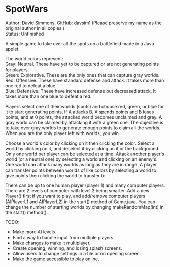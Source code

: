 # SpotWars
Author: David Simmons, GitHub: davsim1 (Please preserve my name as the original author in all copies.)  
Status: Unfinished  

A simple game to take over all the spots on a battlefield made in a Java applet.  

The world colors represent:   
Gray: Neutral.  These have yet to be captured or are not generating points for players.  
Green: Explorative. These are the only ones that can capture gray worlds.  
Red: Offensive.  These have standard defense and attack.  It takes more than one red to defeat a blue.  
Blue: Defensive.  These have increased defense but decreased attack.  It takes more than one blue to defeat a red.  

Players select one of their worlds (spots) and choose red, green, or blue for it 
to start generating points.  If A attacks B, A spends points and B loses 
points, and at 0 points, the attacked world becomes unclaimed and gray.  A gray world 
can be claimed by attacking it with a green one.  The objective is to take over gray 
worlds to generate enough points to claim all the worlds.  When you are the only player 
left with worlds, you win.  

Choose a world's color by clicking on it then clicking the color.  Select a world by 
clicking on it, and deselect it by clicking on it or the background.  Only one world per 
player can be selected at a time.  Attack another player's world (or a neutral one) by selecting 
a world and clicking on an enemy's.  One world can attack many worlds as long as they are in range. A 
player can transfer points between worlds of like colors by selecting a world to give points 
then clicking the world to transfer to.  

There can be up to one human player (player 1) and many computer players.  There are 2 levels of computer 
with level 2 being smarter.  Add a new Player() first if you want to play, and add/remove computer 
players (AIPlayerL1 and AIPlayerL2) in the start() method of Game.java.  You can change the number 
of starting worlds by changing makeRandomMap(int) in the start() method().  

TODO:
* Make more AI levels.
* Find a way to handle input from multiple players.
* Make changes to make it multiplayer.
* Create opening, winning, and losing splash screens.
* Allow users to change settings in a file or on opening screen.
* Make the game accessible to play online.



